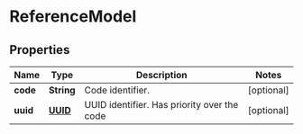 
# ReferenceModel

## Properties
Name | Type | Description | Notes
------------ | ------------- | ------------- | -------------
**code** | **String** | Code identifier. |  [optional]
**uuid** | [**UUID**](UUID.md) | UUID identifier. Has priority over the code |  [optional]




